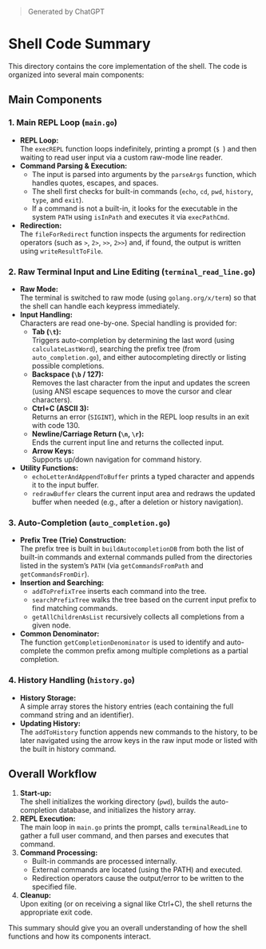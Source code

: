 > Generated by ChatGPT

# Shell Code Summary

This directory contains the core implementation of the shell. The code is organized into several main components:

## Main Components

### 1. Main REPL Loop (`main.go`)
- **REPL Loop:**  
  The `execREPL` function loops indefinitely, printing a prompt (`$ `) and then waiting to read user input via a custom raw-mode line reader.
- **Command Parsing & Execution:**  
  - The input is parsed into arguments by the `parseArgs` function, which handles quotes, escapes, and spaces.
  - The shell first checks for built-in commands (`echo`, `cd`, `pwd`, `history`, `type`, and `exit`).  
  - If a command is not a built-in, it looks for the executable in the system `PATH` using `isInPath` and executes it via `execPathCmd`.
- **Redirection:**  
  The `fileForRedirect` function inspects the arguments for redirection operators (such as `>`, `2>`, `>>`, `2>>`) and, if found, the output is written using `writeResultToFile`.

### 2. Raw Terminal Input and Line Editing (`terminal_read_line.go`)
- **Raw Mode:**  
  The terminal is switched to raw mode (using `golang.org/x/term`) so that the shell can handle each keypress immediately.
- **Input Handling:**  
  Characters are read one-by-one. Special handling is provided for:
  - **Tab (`\t`):**  
    Triggers auto-completion by determining the last word (using `calculateLastWord`), searching the prefix tree (from `auto_completion.go`), and either autocompleting directly or listing possible completions.
  - **Backspace (`\b` / 127):**  
    Removes the last character from the input and updates the screen (using ANSI escape sequences to move the cursor and clear characters).
  - **Ctrl+C (ASCII 3):**  
    Returns an error (`SIGINT`), which in the REPL loop results in an exit with code 130.
  - **Newline/Carriage Return (`\n`, `\r`):**  
    Ends the current input line and returns the collected input.
  - **Arrow Keys:**  
    Supports up/down navigation for command history.
- **Utility Functions:**  
  - `echoLetterAndAppendToBuffer` prints a typed character and appends it to the input buffer.
  - `redrawBuffer` clears the current input area and redraws the updated buffer when needed (e.g., after a deletion or history navigation).

### 3. Auto-Completion (`auto_completion.go`)
- **Prefix Tree (Trie) Construction:**  
  The prefix tree is built in `buildAutocompletionDB` from both the list of built-in commands and external commands pulled from the directories listed in the system’s `PATH` (via `getCommandsFromPath` and `getCommandsFromDir`).
- **Insertion and Searching:**  
  - `addToPrefixTree` inserts each command into the tree.
  - `searchPrefixTree` walks the tree based on the current input prefix to find matching commands.
  - `getAllChildrenAsList` recursively collects all completions from a given node.
- **Common Denominator:**  
  The function `getCompletionDenominator` is used to identify and auto-complete the common prefix among multiple completions as a partial completion.

### 4. History Handling (`history.go`)
- **History Storage:**  
  A simple array stores the history entries (each containing the full command string and an identifier).
- **Updating History:**  
  The `addToHistory` function appends new commands to the history, to be later navigated using the arrow keys in the raw input mode or listed with the built in history command.

## Overall Workflow

1. **Start-up:**  
   The shell initializes the working directory (`pwd`), builds the auto-completion database, and initializes the history array.
2. **REPL Execution:**  
   The main loop in `main.go` prints the prompt, calls `terminalReadLine` to gather a full user command, and then parses and executes that command.
3. **Command Processing:**  
   - Built-in commands are processed internally.
   - External commands are located (using the PATH) and executed.
   - Redirection operators cause the output/error to be written to the specified file.
4. **Cleanup:**  
   Upon exiting (or on receiving a signal like Ctrl+C), the shell returns the appropriate exit code.

This summary should give you an overall understanding of how the shell functions and how its components interact.


